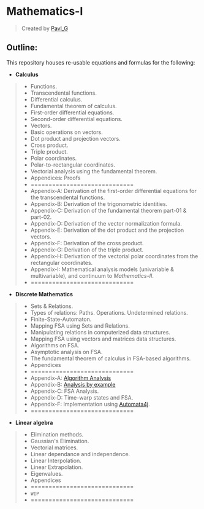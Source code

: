 # Mathematics-I
> Created by [Pavl_G](https://github.com/Scrappers-glitch)

## Outline: 
This repository houses re-usable equations and formulas for the following:
* **Calculus**
> * Functions.
> * Transcendental functions.
> * Differential calculus.
> * Fundamental theorem of calculus.
> * First-order differential equations.
> * Second-order differential equations.
> * Vectors.
> * Basic operations on vectors.
> * Dot product and projection vectors.
> * Cross product.
> * Triple product.
> * Polar coordinates.
> * Polar-to-rectangular coordinates.
> * Vectorial analysis using the fundamental theorem.
> * Appendices: Proofs
> * =============================
> * Appendix-A: Derivation of the first-order differential equations for the transcendental functions.
> * Appendix-B: Derivation of the trigonometric identities.
> * Appendix-C: Derivation of the fundamental theorem part-01 & part-02.
> * Appendix-D: Derivation of the vector normalization formula.
> * Appendix-E: Derivation of the dot product and the projection vectors.
> * Appendix-F: Derivation of the cross product.
> * Appendix-G: Derivation of the triple product.
> * Appendix-H: Derivation of the vectorial polar coordinates from the rectangular coordinates.
> * Appendix-I: Mathematical analysis models (univariable & multivariable), and continuum to _Mathematics-II_.
> * =============================

* **Discrete Mathematics**
> * Sets & Relations.
> * Types of relations:
> Paths.
> Operations.
> Undetermined relations.
> * Finite-State-Automaton.
> * Mapping FSA using Sets and Relations.
> * Manipulating relations in computerized data structures.
> * Mapping FSA using vectors and matrices data structures.
> * Algorithms on FSA.
> * Asymptotic analysis on FSA.
> * The fundamental theorem of calculus in FSA-based algorithms.
> * Appendices
> * =============================
> * Appendix-A: [Algorithm Analysis](https://electrostat-lab.github.io/Mathematics-I/discrete-maths/appendix-a)
> * Appendix-B: [Analysis by example](https://electrostat-lab.github.io/Mathematics-I/discrete-maths/appendix-b)
> * Appendix-C: FSA Analysis.
> * Appendix-D: Time-warp states and FSA.
> * Appendix-F: Implementation using [Automata4j](https://github.com/Software-Hardware-Codesign/Automata4j).
> * =============================

* **Linear algebra**
> * Elimination methods.
> * Gaussian's Elimination.
> * Vectorial matrices.
> * Linear dependance and independence.
> * Linear Interpolation.
> * Linear Extrapolation.
> * Eigenvalues.
> * Appendices
> * =============================
> * `WIP`
> * =============================



